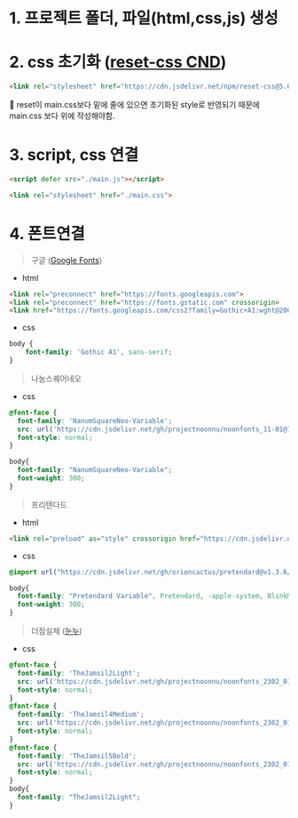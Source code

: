 # 1. 프로젝트 폴더, 파일(html,css,js) 생성
# 2. css 초기화 ([reset-css CND](https://www.jsdelivr.com/package/npm/reset-css))
```html
<link rel="stylesheet" href="https://cdn.jsdelivr.net/npm/reset-css@5.0.1/reset.min.css">
```
💬 reset이 main.css보다 밑에 줄에 있으면 초기화된 style로 반영되기 때문에 main.css 보다 위에 작성해야함.
# 3. script, css 연결
```html
<script defer src="./main.js"></script>
```
```html
<link rel="stylesheet" href="./main.css">
```

# 4. 폰트연결
> 구글 ([Google Fonts](https://fonts.google.com/))

- html
```html
<link rel="preconnect" href="https://fonts.googleapis.com">
<link rel="preconnect" href="https://fonts.gstatic.com" crossorigin>
<link href="https://fonts.googleapis.com/css2?family=Gothic+A1:wght@200;400;600&display=swap" rel="stylesheet">
```

- css

```css
body {
    font-family: 'Gothic A1', sans-serif;
}
```
> 나눔스퀘어네오

- css

```css
@font-face {
  font-family: 'NanumSquareNeo-Variable';
  src: url('https://cdn.jsdelivr.net/gh/projectnoonnu/noonfonts_11-01@1.0/NanumSquareNeo-Variable.woff2') format('woff2');
  font-style: normal;
}

body{
  font-family: "NanumSquareNeo-Variable";
  font-weight: 300;
}
```
> 프리텐다드

- html

```html
<link rel="preload" as="style" crossorigin href="https://cdn.jsdelivr.net/gh/orioncactus/pretendard@v1.3.6/dist/web/variable/pretendardvariable.css">
```
- css

```css
@import url("https://cdn.jsdelivr.net/gh/orioncactus/pretendard@v1.3.6/dist/web/variable/pretendardvariable.css");

body{
  font-family: "Pretendard Variable", Pretendard, -apple-system, BlinkMacSystemFont, system-ui, Roboto, "Helvetica Neue", "Segoe UI", "Apple SD Gothic Neo", "Noto Sans KR", "Malgun Gothic", "Apple Color Emoji", "Segoe UI Emoji", "Segoe UI Symbol", sans-serif;
  font-weight: 300;
}
```
> 더잠실체 ([눈누](https://noonnu.cc/))

- css
```css
@font-face {
  font-family: 'TheJamsil2Light';
  src: url('https://cdn.jsdelivr.net/gh/projectnoonnu/noonfonts_2302_01@1.0/TheJamsil2Light.woff2') format('woff2');
  font-style: normal;
}
@font-face {
  font-family: 'TheJamsil4Medium';
  src: url('https://cdn.jsdelivr.net/gh/projectnoonnu/noonfonts_2302_01@1.0/TheJamsil4Medium.woff2') format('woff2');
  font-style: normal;
}
@font-face {
  font-family: 'TheJamsil5Bold';
  src: url('https://cdn.jsdelivr.net/gh/projectnoonnu/noonfonts_2302_01@1.0/TheJamsil5Bold.woff2') format('woff2');
  font-style: normal;
}
body{
  font-family: "TheJamsil2Light";
}
